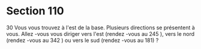 # Section 110

30
Vous vous trouvez à l'est de la base. Plusieurs directions se
présentent à vous. Allez -vous vous diriger vers l'est (rendez -vous
au 245 ), vers le nord (rendez -vous au 342 ) ou vers le sud
(rendez -vous au 181) ?
